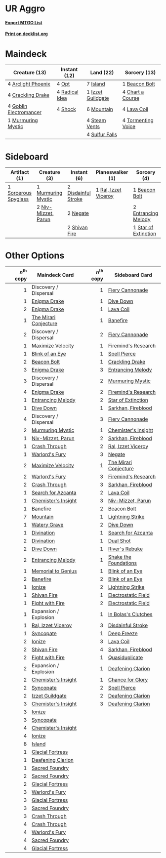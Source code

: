 # UR Aggro

#### [Export MTGO List](../collection/UR%20Aggro/UR%20Aggro.txt)
#### [Print on decklist.org](http://decklist.org/?deckmain=4%09Arclight%20Phoenix%0A1%09Beacon%20Bolt%0A4%09Chart%20a%20Course%0A4%09Crackling%20Drake%0A4%09Goblin%20Electromancer%0A7%09Island%0A1%09Izzet%20Guildgate%0A4%09Lava%20Coil%0A6%09Mountain%0A1%09Murmuring%20Mystic%0A4%09Opt%0A4%09Radical%20Idea%0A4%09Shock%0A4%09Steam%20Vents%0A4%09Sulfur%20Falls%0A4%09Tormenting%20Voice&deckside=1%09Beacon%20Bolt%0A2%09Disdainful%20Stroke%0A2%09Entrancing%20Melody%0A1%09Murmuring%20Mystic%0A2%09Negate%0A2%09Niv-Mizzet,%20Parun%0A1%09Ral,%20Izzet%20Viceroy%0A2%09Shivan%20Fire%0A1%09Sorcerous%20Spyglass%0A1%09Star%20of%20Extinction)
# Maindeck

|                                          Creature (13)                                          |                                      Instant (12)                                       |                                         Land (22)                                          |                                        Sorcery (13)                                         |
|-------------------------------------------------------------------------------------------------|-----------------------------------------------------------------------------------------|--------------------------------------------------------------------------------------------|---------------------------------------------------------------------------------------------|
|4 [Arclight Phoenix](http://gatherer.wizards.com/Pages/Card/Details.aspx?multiverseid=452841)    |4 [Opt](http://gatherer.wizards.com/Pages/Card/Details.aspx?multiverseid=435217)         |7 [Island](http://gatherer.wizards.com/Pages/Card/Details.aspx?multiverseid=439602)         |1 [Beacon Bolt](http://gatherer.wizards.com/Pages/Card/Details.aspx?multiverseid=452904)     |
|4 [Crackling Drake](http://gatherer.wizards.com/Pages/Card/Details.aspx?multiverseid=452913)     |4 [Radical Idea](http://gatherer.wizards.com/Pages/Card/Details.aspx?multiverseid=452802)|1 [Izzet Guildgate](http://gatherer.wizards.com/Pages/Card/Details.aspx?multiverseid=426062)|4 [Chart a Course](http://gatherer.wizards.com/Pages/Card/Details.aspx?multiverseid=435200)  |
|4 [Goblin Electromancer](http://gatherer.wizards.com/Pages/Card/Details.aspx?multiverseid=425991)|4 [Shock](http://gatherer.wizards.com/Pages/Card/Details.aspx?multiverseid=386365)       |6 [Mountain](http://gatherer.wizards.com/Pages/Card/Details.aspx?multiverseid=439604)       |4 [Lava Coil](http://gatherer.wizards.com/Pages/Card/Details.aspx?multiverseid=452858)       |
|1 [Murmuring Mystic](http://gatherer.wizards.com/Pages/Card/Details.aspx?multiverseid=452795)    |                                                                                         |4 [Steam Vents](http://gatherer.wizards.com/Pages/Card/Details.aspx?multiverseid=405109)    |4 [Tormenting Voice](http://gatherer.wizards.com/Pages/Card/Details.aspx?multiverseid=438716)|
|                                                                                                 |                                                                                         |4 [Sulfur Falls](http://gatherer.wizards.com/Pages/Card/Details.aspx?multiverseid=241987)   |                                                                                             |


# Sideboard

|                                         Artifact (1)                                          |                                         Creature (3)                                         |                                         Instant (6)                                          |                                       Planeswalker (1)                                        |                                          Sorcery (4)                                          |
|-----------------------------------------------------------------------------------------------|----------------------------------------------------------------------------------------------|----------------------------------------------------------------------------------------------|-----------------------------------------------------------------------------------------------|-----------------------------------------------------------------------------------------------|
|1 [Sorcerous Spyglass](http://gatherer.wizards.com/Pages/Card/Details.aspx?multiverseid=435407)|1 [Murmuring Mystic](http://gatherer.wizards.com/Pages/Card/Details.aspx?multiverseid=452795) |2 [Disdainful Stroke](http://gatherer.wizards.com/Pages/Card/Details.aspx?multiverseid=446776)|1 [Ral, Izzet Viceroy](http://gatherer.wizards.com/Pages/Card/Details.aspx?multiverseid=452945)|1 [Beacon Bolt](http://gatherer.wizards.com/Pages/Card/Details.aspx?multiverseid=452904)       |
|                                                                                               |2 [Niv-Mizzet, Parun](http://gatherer.wizards.com/Pages/Card/Details.aspx?multiverseid=452942)|2 [Negate](http://gatherer.wizards.com/Pages/Card/Details.aspx?multiverseid=447135)           |                                                                                               |2 [Entrancing Melody](http://gatherer.wizards.com/Pages/Card/Details.aspx?multiverseid=435207) |
|                                                                                               |                                                                                              |2 [Shivan Fire](http://gatherer.wizards.com/Pages/Card/Details.aspx?multiverseid=443030)      |                                                                                               |1 [Star of Extinction](http://gatherer.wizards.com/Pages/Card/Details.aspx?multiverseid=435315)|


# Other Options

|*n*<sup>th</sup> copy|                                         Maindeck Card                                          |*n*<sup>th</sup> copy|                                         Sideboard Card                                         |
|--------------------:|------------------------------------------------------------------------------------------------|--------------------:|------------------------------------------------------------------------------------------------|
|                    1|Discovery / Dispersal                                                                           |                    1|[Fiery Cannonade](http://gatherer.wizards.com/Pages/Card/Details.aspx?multiverseid=435297)      |
|                    1|[Enigma Drake](http://gatherer.wizards.com/Pages/Card/Details.aspx?multiverseid=447352)         |                    1|[Dive Down](http://gatherer.wizards.com/Pages/Card/Details.aspx?multiverseid=435205)            |
|                    2|[Enigma Drake](http://gatherer.wizards.com/Pages/Card/Details.aspx?multiverseid=447352)         |                    1|[Lava Coil](http://gatherer.wizards.com/Pages/Card/Details.aspx?multiverseid=452858)            |
|                    1|[The Mirari Conjecture](http://gatherer.wizards.com/Pages/Card/Details.aspx?multiverseid=442945)|                    1|[Banefire](http://gatherer.wizards.com/Pages/Card/Details.aspx?multiverseid=397676)             |
|                    2|Discovery / Dispersal                                                                           |                    2|[Fiery Cannonade](http://gatherer.wizards.com/Pages/Card/Details.aspx?multiverseid=435297)      |
|                    1|[Maximize Velocity](http://gatherer.wizards.com/Pages/Card/Details.aspx?multiverseid=452861)    |                    1|[Firemind's Research](http://gatherer.wizards.com/Pages/Card/Details.aspx?multiverseid=452921)  |
|                    1|[Blink of an Eye](http://gatherer.wizards.com/Pages/Card/Details.aspx?multiverseid=442934)      |                    1|[Spell Pierce](http://gatherer.wizards.com/Pages/Card/Details.aspx?multiverseid=425876)         |
|                    2|[Beacon Bolt](http://gatherer.wizards.com/Pages/Card/Details.aspx?multiverseid=452904)          |                    1|[Crackling Drake](http://gatherer.wizards.com/Pages/Card/Details.aspx?multiverseid=452913)      |
|                    3|[Enigma Drake](http://gatherer.wizards.com/Pages/Card/Details.aspx?multiverseid=447352)         |                    3|[Entrancing Melody](http://gatherer.wizards.com/Pages/Card/Details.aspx?multiverseid=435207)    |
|                    3|Discovery / Dispersal                                                                           |                    2|[Murmuring Mystic](http://gatherer.wizards.com/Pages/Card/Details.aspx?multiverseid=452795)     |
|                    4|[Enigma Drake](http://gatherer.wizards.com/Pages/Card/Details.aspx?multiverseid=447352)         |                    2|[Firemind's Research](http://gatherer.wizards.com/Pages/Card/Details.aspx?multiverseid=452921)  |
|                    1|[Entrancing Melody](http://gatherer.wizards.com/Pages/Card/Details.aspx?multiverseid=435207)    |                    2|[Star of Extinction](http://gatherer.wizards.com/Pages/Card/Details.aspx?multiverseid=435315)   |
|                    1|[Dive Down](http://gatherer.wizards.com/Pages/Card/Details.aspx?multiverseid=435205)            |                    1|[Sarkhan, Fireblood](http://gatherer.wizards.com/Pages/Card/Details.aspx?multiverseid=447290)   |
|                    4|Discovery / Dispersal                                                                           |                    3|[Fiery Cannonade](http://gatherer.wizards.com/Pages/Card/Details.aspx?multiverseid=435297)      |
|                    2|[Murmuring Mystic](http://gatherer.wizards.com/Pages/Card/Details.aspx?multiverseid=452795)     |                    1|[Chemister's Insight](http://gatherer.wizards.com/Pages/Card/Details.aspx?multiverseid=452782)  |
|                    1|[Niv-Mizzet, Parun](http://gatherer.wizards.com/Pages/Card/Details.aspx?multiverseid=452942)    |                    2|[Sarkhan, Fireblood](http://gatherer.wizards.com/Pages/Card/Details.aspx?multiverseid=447290)   |
|                    1|[Crash Through](http://gatherer.wizards.com/Pages/Card/Details.aspx?multiverseid=447269)        |                    2|[Ral, Izzet Viceroy](http://gatherer.wizards.com/Pages/Card/Details.aspx?multiverseid=452945)   |
|                    1|[Warlord's Fury](http://gatherer.wizards.com/Pages/Card/Details.aspx?multiverseid=443039)       |                    3|[Negate](http://gatherer.wizards.com/Pages/Card/Details.aspx?multiverseid=447135)               |
|                    2|[Maximize Velocity](http://gatherer.wizards.com/Pages/Card/Details.aspx?multiverseid=452861)    |                    1|[The Mirari Conjecture](http://gatherer.wizards.com/Pages/Card/Details.aspx?multiverseid=442945)|
|                    2|[Warlord's Fury](http://gatherer.wizards.com/Pages/Card/Details.aspx?multiverseid=443039)       |                    3|[Firemind's Research](http://gatherer.wizards.com/Pages/Card/Details.aspx?multiverseid=452921)  |
|                    2|[Crash Through](http://gatherer.wizards.com/Pages/Card/Details.aspx?multiverseid=447269)        |                    3|[Sarkhan, Fireblood](http://gatherer.wizards.com/Pages/Card/Details.aspx?multiverseid=447290)   |
|                    1|[Search for Azcanta](http://gatherer.wizards.com/Pages/Card/Details.aspx?multiverseid=435226)   |                    2|[Lava Coil](http://gatherer.wizards.com/Pages/Card/Details.aspx?multiverseid=452858)            |
|                    1|[Chemister's Insight](http://gatherer.wizards.com/Pages/Card/Details.aspx?multiverseid=452782)  |                    3|[Niv-Mizzet, Parun](http://gatherer.wizards.com/Pages/Card/Details.aspx?multiverseid=452942)    |
|                    1|[Banefire](http://gatherer.wizards.com/Pages/Card/Details.aspx?multiverseid=397676)             |                    2|[Beacon Bolt](http://gatherer.wizards.com/Pages/Card/Details.aspx?multiverseid=452904)          |
|                    7|[Mountain](http://gatherer.wizards.com/Pages/Card/Details.aspx?multiverseid=439604)             |                    1|[Lightning Strike](http://gatherer.wizards.com/Pages/Card/Details.aspx?multiverseid=435303)     |
|                    1|[Watery Grave](http://gatherer.wizards.com/Pages/Card/Details.aspx?multiverseid=405114)         |                    2|[Dive Down](http://gatherer.wizards.com/Pages/Card/Details.aspx?multiverseid=435205)            |
|                    1|[Divination](http://gatherer.wizards.com/Pages/Card/Details.aspx?multiverseid=416866)           |                    1|[Search for Azcanta](http://gatherer.wizards.com/Pages/Card/Details.aspx?multiverseid=435226)   |
|                    2|[Divination](http://gatherer.wizards.com/Pages/Card/Details.aspx?multiverseid=416866)           |                    1|[Dual Shot](http://gatherer.wizards.com/Pages/Card/Details.aspx?multiverseid=435295)            |
|                    2|[Dive Down](http://gatherer.wizards.com/Pages/Card/Details.aspx?multiverseid=435205)            |                    1|[River's Rebuke](http://gatherer.wizards.com/Pages/Card/Details.aspx?multiverseid=435223)       |
|                    2|[Entrancing Melody](http://gatherer.wizards.com/Pages/Card/Details.aspx?multiverseid=435207)    |                    1|[Shake the Foundations](http://gatherer.wizards.com/Pages/Card/Details.aspx?multiverseid=439770)|
|                    1|[Memorial to Genius](http://gatherer.wizards.com/Pages/Card/Details.aspx?multiverseid=443131)   |                    1|[Blink of an Eye](http://gatherer.wizards.com/Pages/Card/Details.aspx?multiverseid=442934)      |
|                    2|[Banefire](http://gatherer.wizards.com/Pages/Card/Details.aspx?multiverseid=397676)             |                    2|[Blink of an Eye](http://gatherer.wizards.com/Pages/Card/Details.aspx?multiverseid=442934)      |
|                    1|[Ionize](http://gatherer.wizards.com/Pages/Card/Details.aspx?multiverseid=452929)               |                    2|[Lightning Strike](http://gatherer.wizards.com/Pages/Card/Details.aspx?multiverseid=435303)     |
|                    1|[Shivan Fire](http://gatherer.wizards.com/Pages/Card/Details.aspx?multiverseid=443030)          |                    1|[Electrostatic Field](http://gatherer.wizards.com/Pages/Card/Details.aspx?multiverseid=452847)  |
|                    1|[Fight with Fire](http://gatherer.wizards.com/Pages/Card/Details.aspx?multiverseid=443007)      |                    2|[Electrostatic Field](http://gatherer.wizards.com/Pages/Card/Details.aspx?multiverseid=452847)  |
|                    1|Expansion / Explosion                                                                           |                    1|[In Bolas's Clutches](http://gatherer.wizards.com/Pages/Card/Details.aspx?multiverseid=442942)  |
|                    1|[Ral, Izzet Viceroy](http://gatherer.wizards.com/Pages/Card/Details.aspx?multiverseid=452945)   |                    3|[Disdainful Stroke](http://gatherer.wizards.com/Pages/Card/Details.aspx?multiverseid=446776)    |
|                    1|[Syncopate](http://gatherer.wizards.com/Pages/Card/Details.aspx?multiverseid=270369)            |                    1|[Deep Freeze](http://gatherer.wizards.com/Pages/Card/Details.aspx?multiverseid=442938)          |
|                    2|[Ionize](http://gatherer.wizards.com/Pages/Card/Details.aspx?multiverseid=452929)               |                    3|[Lava Coil](http://gatherer.wizards.com/Pages/Card/Details.aspx?multiverseid=452858)            |
|                    2|[Shivan Fire](http://gatherer.wizards.com/Pages/Card/Details.aspx?multiverseid=443030)          |                    4|[Sarkhan, Fireblood](http://gatherer.wizards.com/Pages/Card/Details.aspx?multiverseid=447290)   |
|                    2|[Fight with Fire](http://gatherer.wizards.com/Pages/Card/Details.aspx?multiverseid=443007)      |                    1|[Quasiduplicate](http://gatherer.wizards.com/Pages/Card/Details.aspx?multiverseid=452801)       |
|                    2|Expansion / Explosion                                                                           |                    1|[Deafening Clarion](http://gatherer.wizards.com/Pages/Card/Details.aspx?multiverseid=452915)    |
|                    2|[Chemister's Insight](http://gatherer.wizards.com/Pages/Card/Details.aspx?multiverseid=452782)  |                    1|[Chance for Glory](http://gatherer.wizards.com/Pages/Card/Details.aspx?multiverseid=452909)     |
|                    2|[Syncopate](http://gatherer.wizards.com/Pages/Card/Details.aspx?multiverseid=270369)            |                    2|[Spell Pierce](http://gatherer.wizards.com/Pages/Card/Details.aspx?multiverseid=425876)         |
|                    2|[Izzet Guildgate](http://gatherer.wizards.com/Pages/Card/Details.aspx?multiverseid=426062)      |                    2|[Deafening Clarion](http://gatherer.wizards.com/Pages/Card/Details.aspx?multiverseid=452915)    |
|                    3|[Chemister's Insight](http://gatherer.wizards.com/Pages/Card/Details.aspx?multiverseid=452782)  |                    3|[Deafening Clarion](http://gatherer.wizards.com/Pages/Card/Details.aspx?multiverseid=452915)    |
|                    3|[Ionize](http://gatherer.wizards.com/Pages/Card/Details.aspx?multiverseid=452929)               |                     |                                                                                                |
|                    3|[Syncopate](http://gatherer.wizards.com/Pages/Card/Details.aspx?multiverseid=270369)            |                     |                                                                                                |
|                    4|[Chemister's Insight](http://gatherer.wizards.com/Pages/Card/Details.aspx?multiverseid=452782)  |                     |                                                                                                |
|                    4|[Ionize](http://gatherer.wizards.com/Pages/Card/Details.aspx?multiverseid=452929)               |                     |                                                                                                |
|                    8|[Island](http://gatherer.wizards.com/Pages/Card/Details.aspx?multiverseid=439602)               |                     |                                                                                                |
|                    1|[Glacial Fortress](http://gatherer.wizards.com/Pages/Card/Details.aspx?multiverseid=435416)     |                     |                                                                                                |
|                    1|[Deafening Clarion](http://gatherer.wizards.com/Pages/Card/Details.aspx?multiverseid=452915)    |                     |                                                                                                |
|                    1|[Sacred Foundry](http://gatherer.wizards.com/Pages/Card/Details.aspx?multiverseid=405106)       |                     |                                                                                                |
|                    2|[Sacred Foundry](http://gatherer.wizards.com/Pages/Card/Details.aspx?multiverseid=405106)       |                     |                                                                                                |
|                    2|[Glacial Fortress](http://gatherer.wizards.com/Pages/Card/Details.aspx?multiverseid=435416)     |                     |                                                                                                |
|                    3|[Warlord's Fury](http://gatherer.wizards.com/Pages/Card/Details.aspx?multiverseid=443039)       |                     |                                                                                                |
|                    3|[Glacial Fortress](http://gatherer.wizards.com/Pages/Card/Details.aspx?multiverseid=435416)     |                     |                                                                                                |
|                    3|[Sacred Foundry](http://gatherer.wizards.com/Pages/Card/Details.aspx?multiverseid=405106)       |                     |                                                                                                |
|                    3|[Crash Through](http://gatherer.wizards.com/Pages/Card/Details.aspx?multiverseid=447269)        |                     |                                                                                                |
|                    4|[Crash Through](http://gatherer.wizards.com/Pages/Card/Details.aspx?multiverseid=447269)        |                     |                                                                                                |
|                    4|[Warlord's Fury](http://gatherer.wizards.com/Pages/Card/Details.aspx?multiverseid=443039)       |                     |                                                                                                |
|                    4|[Sacred Foundry](http://gatherer.wizards.com/Pages/Card/Details.aspx?multiverseid=405106)       |                     |                                                                                                |
|                    4|[Glacial Fortress](http://gatherer.wizards.com/Pages/Card/Details.aspx?multiverseid=435416)     |                     |                                                                                                |

